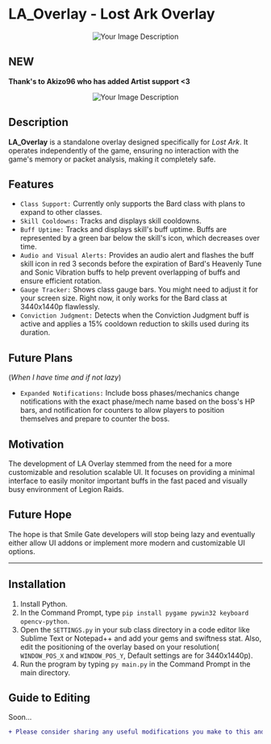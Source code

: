 # LA_Overlay - Lost Ark Overlay

<p align="center">
  <img src="https://i.imgur.com/J1KqXGR.gif" alt="Your Image Description">
</p>


## NEW
**Thank's to Akizo96 who has added Artist support <3**
<p align="center">
  <img src="https://i.imgur.com/iB3ZxWq.png" alt="Your Image Description">
</p>

## Description
**LA_Overlay** is a standalone overlay designed specifically for *Lost Ark*. It operates independently of the game, ensuring no interaction with the game's memory or packet analysis, making it completely safe.

## Features
- ``Class Support:`` Currently only supports the Bard class with plans to expand to other classes.
- ``Skill Cooldowns:`` Tracks and displays skill cooldowns.
- ``Buff Uptime:`` Tracks and displays skill's buff uptime. Buffs are represented by a green bar below the skill's icon, which decreases over time.
- ``Audio and Visual Alerts:`` Provides an audio alert and flashes the buff skill icon in red 3 seconds before the expiration of Bard's Heavenly Tune and Sonic Vibration buffs to help prevent overlapping of buffs and ensure efficient rotation.
- ``Gauge Tracker:`` Shows class gauge bars. You might need to adjust it for your screen size. Right now, it only works for the Bard class at 3440x1440p flawlessly.
- ``Conviction Judgment:`` Detects when the Conviction Judgment buff is active and applies a 15% cooldown reduction to skills used during its duration.

## Future Plans 
(*When I have time and if not lazy*)
- ``Expanded Notifications:`` Include boss phases/mechanics change notifications with the exact phase/mech name based on the boss's HP bars, and notification for counters to allow players to position themselves and prepare to counter the boss.

## Motivation
The development of LA Overlay stemmed from the need for a more customizable and resolution scalable UI. It focuses on providing a minimal interface to easily monitor important buffs in the fast paced and visually busy environment of Legion Raids.

## Future Hope
The hope is that Smile Gate developers will stop being lazy and eventually either allow UI addons or implement more modern and customizable UI options.

------------------

## Installation

1. Install Python.
2. In the Command Prompt, type `pip install pygame pywin32 keyboard opencv-python`.
3. Open the `SETTINGS.py` in your sub class directory in a code editor like Sublime Text or Notepad++ and add your gems and swiftness stat. Also, edit the positioning of the overlay based on your resolution( `WINDOW_POS_X` and `WINDOW_POS_Y`, Default settings are for 3440x1440p).
4. Run the program by typing `py main.py` in the Command Prompt in the main directory.

## Guide to Editing
Soon...

```diff
+ Please consider sharing any useful modifications you make to this and any assistance is welcome.
```
